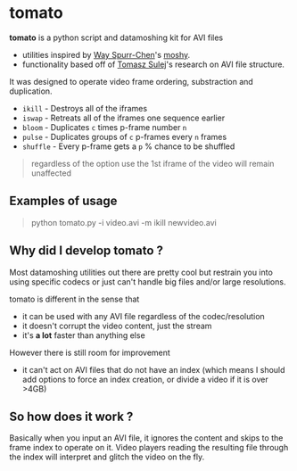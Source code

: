 # tomato

**tomato** is a python script and datamoshing kit for AVI files 
- utilities inspired by [Way Spurr-Chen](https://github.com/wayspurrchen)'s [moshy](https://github.com/wayspurrchen/moshy). 
- functionality based off of [Tomasz Sulej](https://github.com/tsulej)'s research on AVI file structure.

It was designed to operate video frame ordering, substraction and duplication.

- `ikill` - Destroys all of the iframes
- `iswap` - Retreats all of the iframes one sequence earlier
- `bloom` - Duplicates `c` times p-frame number `n`
- `pulse` - Duplicates groups of `c` p-frames every `n` frames
- `shuffle` - Every p-frame gets a `p` % chance to be shuffled

> regardless of the option use the 1st iframe of the video will remain unaffected

## Examples of usage

>python tomato.py -i video.avi -m ikill newvideo.avi

## Why did I develop tomato ?

Most datamoshing utilities out there are pretty cool but restrain you into using specific codecs or just can't handle big files and/or large resolutions.

tomato is different in the sense that

+ it can be used with any AVI file regardless of the codec/resolution
+ it doesn't corrupt the video content, just the stream
+ it's **a lot** faster than anything else

However there is still room for improvement

- it can't act on AVI files that do not have an index
(which means I should add options to force an index creation, or divide a video if it is over >4GB) 

## So how does it work ?

Basically when you input an AVI file, it ignores the content and skips to the frame index to operate on it.
Video players reading the resulting file through the index will interpret and glitch the video on the fly.
